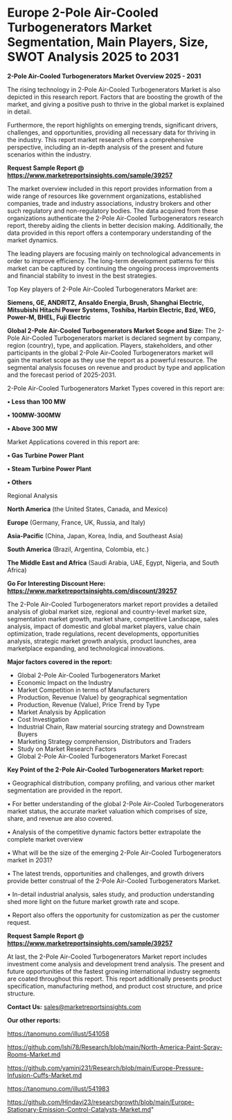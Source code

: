 # Europe 2-Pole Air-Cooled Turbogenerators Market Segmentation, Main Players, Size, SWOT Analysis 2025 to 2031

<Strong> 2-Pole Air-Cooled Turbogenerators Market Overview 2025 - 2031</strong>

The rising technology in 2-Pole Air-Cooled Turbogenerators Market is also depicted in this research report. Factors that are boosting the growth of the market, and giving a positive push to thrive in the global market is explained in detail.

Furthermore, the report highlights on emerging trends, significant drivers, challenges, and opportunities, providing all necessary data for thriving in the industry. This report market research offers a comprehensive perspective, including an in-depth analysis of the present and future scenarios within the industry.

<strong>Request Sample Report @ <a href=https://www.marketreportsinsights.com/sample/39257>https://www.marketreportsinsights.com/sample/39257</a></strong>

The market overview included in this report provides information from a wide range of resources like government organizations, established companies, trade and industry associations, industry brokers and other such regulatory and non-regulatory bodies. The data acquired from these organizations authenticate the 2-Pole Air-Cooled Turbogenerators research report, thereby aiding the clients in better decision making. Additionally, the data provided in this report offers a contemporary understanding of the market dynamics.

The leading players are focusing mainly on technological advancements in order to improve efficiency. The long-term development patterns for this market can be captured by continuing the ongoing process improvements and financial stability to invest in the best strategies.

Top Key players of 2-Pole Air-Cooled Turbogenerators Market are:

<strong>Siemens, GE, ANDRITZ, Ansaldo Energia, Brush, Shanghai Electric, Mitsubishi Hitachi Power Systems, Toshiba, Harbin Electric, Bzd, WEG, Power-M, BHEL, Fuji Electric</strong>

<strong><b>Global 2-Pole Air-Cooled Turbogenerators Market Scope and Size:</b></strong>
The 2-Pole Air-Cooled Turbogenerators market is declared segment by company, region (country), type, and application. Players, stakeholders, and other participants in the global 2-Pole Air-Cooled Turbogenerators market will gain the market scope as they use the report as a powerful resource. The segmental analysis focuses on revenue and product by type and application and the forecast period of 2025-2031.

2-Pole Air-Cooled Turbogenerators Market Types covered in this report are:

<strong>•  Less than 100 MW

•  100MW-300MW

•  Above 300 MW</strong>

Market Applications covered in this report are:

<strong>•  Gas Turbine Power Plant

•  Steam Turbine Power Plant

•  Others</strong> 

Regional Analysis

<strong>North America</strong> (the United States, Canada, and Mexico)

<strong>Europe</strong> (Germany, France, UK, Russia, and Italy)

<strong>Asia-Pacific</strong> (China, Japan, Korea, India, and Southeast Asia)

<strong>South America</strong> (Brazil, Argentina, Colombia, etc.)

<strong>The Middle East and Africa</strong> (Saudi Arabia, UAE, Egypt, Nigeria, and South Africa)

<strong>Go For Interesting Discount Here: <a href=https://www.marketreportsinsights.com/discount/39257>https://www.marketreportsinsights.com/discount/39257</a></strong>

The 2-Pole Air-Cooled Turbogenerators market report provides a detailed analysis of global market size, regional and country-level market size, segmentation market growth, market share, competitive Landscape, sales analysis, impact of domestic and global market players, value chain optimization, trade regulations, recent developments, opportunities analysis, strategic market growth analysis, product launches, area marketplace expanding, and technological innovations.

<strong><b>Major factors covered in the report:</b></strong>
<ul>
  <li>Global 2-Pole Air-Cooled Turbogenerators Market </li>
  <li>Economic Impact on the Industry</li>
  <li>Market Competition in terms of Manufacturers</li>
  <li>Production, Revenue (Value) by geographical segmentation</li>
  <li>Production, Revenue (Value), Price Trend by Type</li>
  <li>Market Analysis by Application</li>
  <li>Cost Investigation</li>
  <li>Industrial Chain, Raw material sourcing strategy and Downstream Buyers</li>
  <li>Marketing Strategy comprehension, Distributors and Traders</li>
  <li>Study on Market Research Factors</li>
  <li>Global 2-Pole Air-Cooled Turbogenerators Market Forecast</li>
</ul>

<strong><b>Key Point of the 2-Pole Air-Cooled Turbogenerators Market report:</b></strong>

• Geographical distribution, company profiling, and various other market segmentation are provided in the report.

• For better understanding of the global 2-Pole Air-Cooled Turbogenerators market status, the accurate market valuation which comprises of size, share, and revenue are also covered.

• Analysis of the competitive dynamic factors better extrapolate the complete market overview

• What will be the size of the emerging 2-Pole Air-Cooled Turbogenerators market in 2031?

• The latest trends, opportunities and challenges, and growth drivers provide better construal of the 2-Pole Air-Cooled Turbogenerators Market.

• In-detail industrial analysis, sales study, and production understanding shed more light on the future market growth rate and scope.

• Report also offers the opportunity for customization as per the customer request.

<strong>Request Sample Report @ <a href=https://www.marketreportsinsights.com/sample/39257>https://www.marketreportsinsights.com/sample/39257</a></strong>

At last, the 2-Pole Air-Cooled Turbogenerators Market report includes investment come analysis and development trend analysis. The present and future opportunities of the fastest growing international industry segments are coated throughout this report. This report additionally presents product specification, manufacturing method, and product cost structure, and price structure.

<strong>Contact Us:</strong>
sales@marketreportsinsights.com

<strong>Our other reports:</strong>

<a href=https://tanomuno.com/illust/541058>https://tanomuno.com/illust/541058</a>

<a href=https://github.com/Ishi78/Research/blob/main/North-America-Paint-Spray-Rooms-Market.md>https://github.com/Ishi78/Research/blob/main/North-America-Paint-Spray-Rooms-Market.md</a>

<a href=https://github.com/yamini231/Research/blob/main/Europe-Pressure-Infusion-Cuffs-Market.md>https://github.com/yamini231/Research/blob/main/Europe-Pressure-Infusion-Cuffs-Market.md</a>

<a href=https://tanomuno.com/illust/541983>https://tanomuno.com/illust/541983</a>

<a href=https://github.com/Hindavi23/researchgrowth/blob/main/Europe-Stationary-Emission-Control-Catalysts-Market.md>https://github.com/Hindavi23/researchgrowth/blob/main/Europe-Stationary-Emission-Control-Catalysts-Market.md</a>"

